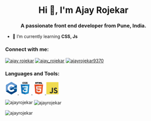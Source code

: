 <h1 align="center">Hi 👋, I'm Ajay Rojekar</h1>
<h3 align="center">A passionate front end developer from Pune, India.</h3>
<img align="right" src="https://media3.giphy.com/media/qgQUggAC3Pfv687qPC/giphy.gif?cid=790b7611513b4df2795b4a0cc9052c4adfe7ea4ac7395d2c&rid=giphy.gif&ct=g" alt="">


- 🌱 I’m currently learning **CSS, Js**

<h3 align="left">Connect with me:</h3>
<p align="left">
<a href="https://linkedin.com/in/ajay rojekar" target="blank"><img align="center" src="https://raw.githubusercontent.com/rahuldkjain/github-profile-readme-generator/master/src/images/icons/Social/linked-in-alt.svg" alt="ajay rojekar" height="30" width="40" /></a>
<a href="https://instagram.com/ajay_rojekar" target="blank"><img align="center" src="https://raw.githubusercontent.com/rahuldkjain/github-profile-readme-generator/master/src/images/icons/Social/instagram.svg" alt="ajay_rojekar" height="30" width="40" /></a>
<a href="https://www.hackerrank.com/ajayrojekar9370" target="blank"><img align="center" src="https://raw.githubusercontent.com/rahuldkjain/github-profile-readme-generator/master/src/images/icons/Social/hackerrank.svg" alt="ajayrojekar9370" height="30" width="40" /></a>
</p>

<h3 align="left">Languages and Tools:</h3>
<p align="left"> <a href="https://www.w3schools.com/cpp/" target="_blank" rel="noreferrer"> <img src="https://raw.githubusercontent.com/devicons/devicon/master/icons/cplusplus/cplusplus-original.svg" alt="cplusplus" width="40" height="40"/> </a> <a href="https://www.w3schools.com/css/" target="_blank" rel="noreferrer"> <img src="https://raw.githubusercontent.com/devicons/devicon/master/icons/css3/css3-original-wordmark.svg" alt="css3" width="40" height="40"/> </a> <a href="https://www.w3.org/html/" target="_blank" rel="noreferrer"> <img src="https://raw.githubusercontent.com/devicons/devicon/master/icons/html5/html5-original-wordmark.svg" alt="html5" width="40" height="40"/> </a> <a href="https://developer.mozilla.org/en-US/docs/Web/JavaScript" target="_blank" rel="noreferrer"> <img src="https://raw.githubusercontent.com/devicons/devicon/master/icons/javascript/javascript-original.svg" alt="javascript" width="40" height="40"/> </a> </p>

<p><img align="left" src="https://github-readme-stats.vercel.app/api/top-langs?username=ajayrojekar&show_icons=true&locale=en&layout=compact" alt="ajayrojekar" /></p>

<p>&nbsp;<img align="center" src="https://github-readme-stats.vercel.app/api?username=ajayrojekar&show_icons=true&locale=en" alt="ajayrojekar" /></p>

<p><img align="center" src="https://github-readme-streak-stats.herokuapp.com/?user=ajayrojekar&" alt="ajayrojekar" /></p>
